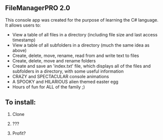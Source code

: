 ## FileManagerPRO 2.0

This console app was created for the purpose of learning the C# language.  It allows users to:

- View a table of all files in a directory (including file size and last access timestamp)
- View a table of all subfolders in a directory (much the same idea as above)
- Create, delete, move, rename, read from and write text to files
- Create, delete, move and rename folders
- Create and save an 'index.txt' file, which displays all of the files and subfolders in a directory, with some useful information
- CRAZY and SPECTACULAR console animations
- A SPOOKY and HILARIOUS alien themed easter egg
- Hours of fun for ALL of the family ;)

## To install:

1) Clone

2) ???

3) Profit?
